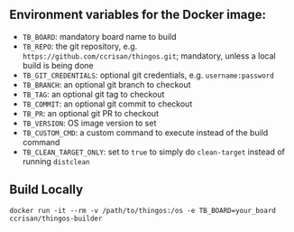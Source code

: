 ## Environment variables for the Docker image:

- `TB_BOARD`: mandatory board name to build
- `TB_REPO`: the git repository, e.g. `https://github.com/ccrisan/thingos.git`; mandatory, unless a local build is being done
- `TB_GIT_CREDENTIALS`: optional git credentials, e.g. `username:password`
- `TB_BRANCH`: an optional git branch to checkout
- `TB_TAG`: an optional git tag to checkout
- `TB_COMMIT`: an optional git commit to checkout
- `TB_PR`: an optional git PR to checkout
- `TB_VERSION`: OS image version to set
- `TB_CUSTOM_CMD`: a custom command to execute instead of the build command
- `TB_CLEAN_TARGET_ONLY`: set to `true` to simply do `clean-target` instead of running `distclean`

## Build Locally

    docker run -it --rm -v /path/to/thingos:/os -e TB_BOARD=your_board ccrisan/thingos-builder
